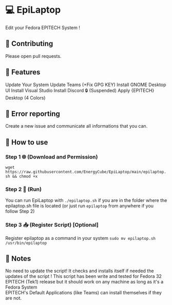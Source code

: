 # 💻 EpiLaptop
Edit your Fedora EPITECH System !

🔨 Contributing
-------
Please open pull requests.

🧾 Features
-------
Update Your System
Update Teams (+Fix GPG KEY)
Install GNOME Desktop UI
Install Visual Studio
Install Discord
🔒 (Suspended) Apply {EPITECH} Desktop (4 Colors)

🔧 Error reporting
-------
Create a new issue and communicate all informations that you can.

📝 How to use
-------
### Step 1 🌐 (Download and Permission)
`wget https://raw.githubusercontent.com/EnergyCube/EpiLaptop/main/epilaptop.sh && chmod +x`

### Step 2 🏁 (Run)
You can run EpiLaptop with `./epilaptop.sh` if you are in the folder where the epilaptop.sh file is located (or just run `epilaptop` from anywhere if you follow Step 2)

### Step 3 📥 (Register Script) [Optional]
Register epilaptop as a command in your system
`sudo mv epilaptop.sh /usr/bin/epilaptop`

📖 Notes
-------
No need to update the script! It checks and installs itself if needed the updates of the script !
This script has been write and tested for Fedora 32 EPITECH (Tek1) release but it should work on any machine as long as it's a Fedora System
<br/>EPITECH's Default Applications (like Teams) can install themselves if they are not.

